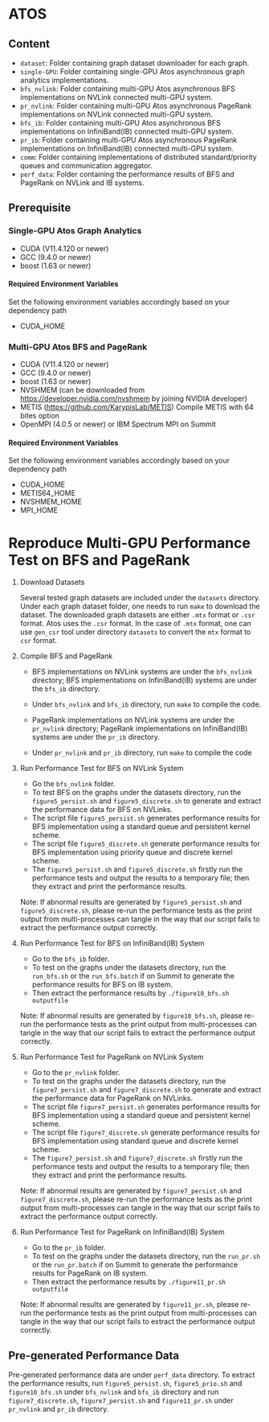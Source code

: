 # ATOS
## Content
* `dataset`: Folder containing graph dataset downloader for each graph.
* `single-GPU`: Folder containing single-GPU Atos asynchronous graph analytics implementations.
* `bfs_nvlink`: Folder containing multi-GPU Atos asynchronous BFS implementations on NVLink connected multi-GPU system.
* `pr_nvlink`: Folder containing multi-GPU Atos asynchronous PageRank implementations on NVLink connected multi-GPU system.
* `bfs_ib`: Folder containing multi-GPU Atos asynchronous BFS implementations on InfiniBand(IB) connected multi-GPU system.
* `pr_ib`: Folder containing multi-GPU Atos asynchronous PageRank implementations on InfiniBand(IB) connected multi-GPU system.
* `comm`: Folder containing implementations of distributed standard/priority queues and communication aggregator.
* `perf_data`: Folder containing the performance results of BFS and PageRank on NVLink and IB systems.


## Prerequisite
### Single-GPU Atos Graph Analytics
- CUDA (V11.4.120 or newer)
- GCC (9.4.0 or newer)
- boost (1.63 or newer)
#### Required Environment Variables
Set the following environment variables accordingly based on your dependency path
- CUDA\_HOME
### Multi-GPU Atos BFS and PageRank
- CUDA (V11.4.120 or newer)
- GCC (9.4.0 or newer)
- boost (1.63 or newer)
- NVSHMEM (can be downloaded from https://developer.nvidia.com/nvshmem by joining NVIDIA developer)
- METIS (https://github.com/KarypisLab/METIS) 
   Compile METIS with 64 bites option
- OpenMPI (4.0.5 or newer) or IBM Spectrum MPI on Summit
#### Required Environment Variables
Set the following environment variables accordingly based on your dependency path
- CUDA\_HOME
- METIS64\_HOME
- NVSHMEM\_HOME
- MPI\_HOME

# Reproduce Multi-GPU Performance Test on BFS and PageRank

1. Download Datasets

   Several tested graph datasets are included under the `datasets` directory. 
   Under each graph dataset folder, one needs to run `make` to download the dataset. The downloaded graph datasets are either `.mtx` format or `.csr` format. Atos uses the `.csr` format. In the case of `.mtx` format, one can use `gen_csr` tool under directory `datasets` to convert the `mtx` format to `csr` format.

2. Compile BFS and PageRank

   * BFS implementations on NVLink systems are under the `bfs_nvlink` directory; BFS implementations on InfiniBand(IB) systems are under the `bfs_ib` directory.
   * Under `bfs_nvlink` and `bfs_ib` directory, run `make` to compile the code.

   * PageRank implementations on NVLink systems are under the `pr_nvlink` directory; PageRank implementations on InfiniBand(IB) systems are under the `pr_ib` directory.
   * Under `pr_nvlink` and `pr_ib` directory, run `make` to compile the code

3. Run Performance Test for BFS on NVLink System
   * Go the `bfs_nvlink` folder.
   * To test BFS on the graphs under the datasets directory, run the `figure5_persist.sh` and `figure5_discrete.sh` to generate and extract the performance data for BFS on NVLinks.
   * The script file `figure5_persist.sh` generates performance results for BFS implementation using a standard queue and persistent kernel scheme.
   * The script file `figure5_discrete.sh` generate performance results for BFS implementation using priority queue and discrete kernel scheme.
   * The `figure5_persist.sh` and `figure5_discrete.sh` firstly run the performance tests and output the results to a temporary file; then they extract and print the performance results. 

   Note: If abnormal results are generated by `figure5_persist.sh` and `figure5_discrete.sh`, please re-run the performance tests as the print output from multi-processes can tangle in the way that our script fails to extract the performance output correctly. 

4. Run Performance Test for BFS on InfiniBand(IB) System
   * Go to the `bfs_ib` folder.
   * To test on the graphs under the datasets directory, run the `run_bfs.sh` or the `run_bfs.batch` if on Summit to generate the performance results for BFS on IB system.
   * Then extract the performance results by `./figure10_bfs.sh outputfile` 

   Note: If abnormal results are generated by `figure10_bfs.sh`, please re-run the performance tests as the print output from multi-processes can tangle in the way that our script fails to extract the performance output correctly. 

5. Run Performance Test for PageRank on NVLink System
   * Go to the `pr_nvlink` folder. <br>
   * To test on the graphs under the datasets directory, run the `figure7_persist.sh` and `figure7_discrete.sh` to generate and extract the performance data for PageRank on NVLinks.
   * The script file `figure7_persist.sh` generates performance results for BFS implementation using a standard queue and persistent kernel scheme.
   * The script file `figure7_discrete.sh` generate performance results for BFS implementation using standard queue and discrete kernel scheme.
   * The `figure7_persist.sh` and `figure7_discrete.sh` firstly run the performance tests and output the results to a temporary file; then they extract and print the performance results. 

   Note: If abnormal results are generated by `figure7_persist.sh` and `figure7_discrete.sh`, please re-run the performance tests as the print output from multi-processes can tangle in the way that our script fails to extract the performance output correctly. 

6. Run Performance Test for PageRank on InfiniBand(IB) System
   * Go to the `pr_ib` folder.
   * To test on the graphs under the datasets directory, run the `run_pr.sh` or the `run_pr.batch` if on Summit to generate the performance results for PageRank on IB system.
   * Then extract the performance results by `./figure11_pr.sh outputfile` 

   Note: If abnormal results are generated by `figure11_pr.sh`, please re-run the performance tests as the print output from multi-processes can tangle in the way that our script fails to extract the performance output correctly. 


## Pre-generated Performance Data
Pre-generated performance data are under `perf_data` directory. To extract the performance results, run `figure5_persist.sh`, `figure5_prio.sh` and `figure10_bfs.sh` under `bfs_nvlink` and `bfs_ib` directory and run `figure7_discrete.sh`, `figure7_persist.sh` and `figure11_pr.sh` under `pr_nvlink` and `pr_ib` directory.
